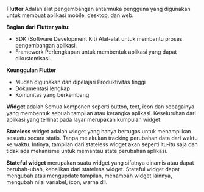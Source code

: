 **Flutter**
Adalah alat pengembangan antarmuka pengguna yang digunakan untuk membuat aplikasi mobile, desktop, dan web.

**Bagian dari Flutter yaitu:**
* SDK (Software Development Kit) Alat-alat untuk membantu proses pengembangan aplikasi.
* Framework Perlengkapan untuk membentuk aplikasi yang dapat dikustomisasi.

**Keunggulan Flutter**
* Mudah digunakan dan dipelajari Produktivitas tinggi 
* Dokumentasi lengkap 
* Komunitas yang berkembang

**Widget** adalah Semua komponen seperti button, text, icon dan sebagainya yang membentuk sebuah tampilan atau kerangka aplikasi. Keseluruhan dari aplikasi yang terlihat pada layar merupakan kumpulan widget.

**Stateless** widget adalah widget yang hanya bertugas untuk menampilkan sesuatu secara statis. Tanpa melakukan tracking perubahan data dari waktu ke waktu. Intinya, tampilan dari stateless widget akan seperti itu-itu saja dan tidak ada mekanisme untuk memantau state perubahan aplikasi.

**Stateful widget** merupakan suatu widget yang sifatnya dinamis atau dapat berubah-ubah, kebalikan dari stateless widget. Stateful widget dapat mengubah atau mengupdate tampilan, menambah widget lainnya, mengubah nilai variabel, icon, warna dll.